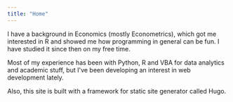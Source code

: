 ```yaml
---
title: "Home"
---
```


I have a background in Economics (mostly Econometrics), which got me interested
in R and showed me how programming in general can be fun. I have studied it
since then on my free time.

Most of my experience has been with Python, R and VBA for data analytics and
academic stuff, but I've been developing an interest in web development lately.

Also, this site is built with a framework for static site generator called Hugo.
